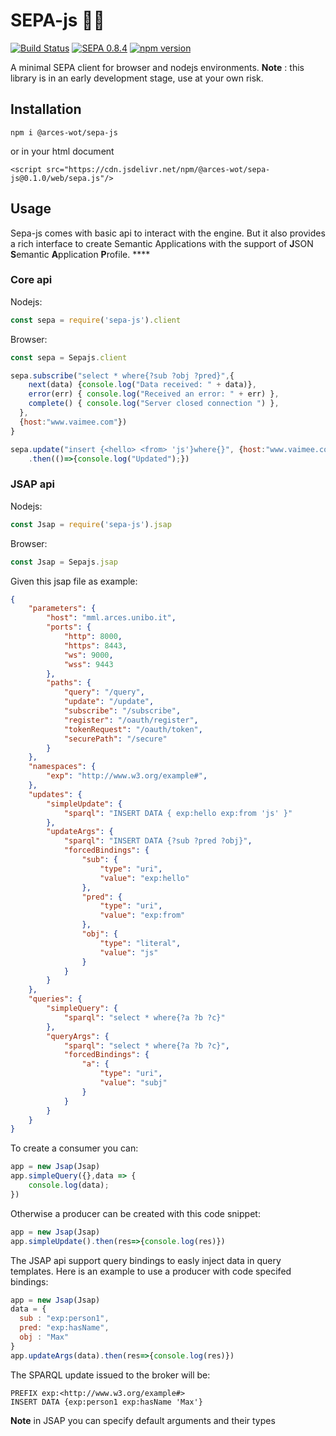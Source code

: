 # SEPA-js 🚧🔥
[![Build Status](https://travis-ci.org/arces-wot/SEPA-js.svg?branch=master)](https://travis-ci.org/arces-wot/SEPA-js)
[![SEPA 0.8.4](https://img.shields.io/badge/SEPA-0.8.4-blue.svg)](https://github.com/arces-wot/SEPA/releases/download/0.8.4/engine-0.8.4.jar)
[![npm version](https://badge.fury.io/js/%40arces-wot%2Fsepa-js.svg)](https://badge.fury.io/js/%40arces-wot%2Fsepa-js)


A minimal SEPA client for browser and nodejs environments.
**Note** : this library is in an early development stage, use at your own risk.

## Installation

`npm i @arces-wot/sepa-js`

or in your html document

`<script src="https://cdn.jsdelivr.net/npm/@arces-wot/sepa-js@0.1.0/web/sepa.js"/>`

## Usage
Sepa-js comes with basic api to interact with the engine. But it also provides a rich interface to create Semantic Applications with the support of **J**SON **S**emantic **A**pplication **P**rofile. ****

### Core api

Nodejs:

```javascript
const sepa = require('sepa-js').client
```
Browser:
```javascript
const sepa = Sepajs.client
```

```javascript
sepa.subscribe("select * where{?sub ?obj ?pred}",{
    next(data) {console.log("Data received: " + data)},
    error(err) { console.log("Received an error: " + err) },
    complete() { console.log("Server closed connection ") },
  },
  {host:"www.vaimee.com"})
}
```

```javascript
sepa.update("insert {<hello> <from> 'js'}where{}", {host:"www.vaimee.com"})
    .then(()=>{console.log("Updated");})
```

### JSAP api

Nodejs:

```javascript
const Jsap = require('sepa-js').jsap
```
Browser:
```javascript
const Jsap = Sepajs.jsap
```
Given this jsap file as example:
```json
{
	"parameters": {
		"host": "mml.arces.unibo.it",
		"ports": {
			"http": 8000,
			"https": 8443,
			"ws": 9000,
			"wss": 9443
		},
		"paths": {
			"query": "/query",
			"update": "/update",
			"subscribe": "/subscribe",
			"register": "/oauth/register",
			"tokenRequest": "/oauth/token",
			"securePath": "/secure"
		}
	},
	"namespaces": {
		"exp": "http://www.w3.org/example#",
	},
	"updates": {
		"simpleUpdate": {
			"sparql": "INSERT DATA { exp:hello exp:from 'js' }"
		},
		"updateArgs": {
			"sparql": "INSERT DATA {?sub ?pred ?obj}",
			"forcedBindings": {
				"sub": {
					"type": "uri",
					"value": "exp:hello"
				},
				"pred": {
					"type": "uri",
					"value": "exp:from"
				},
				"obj": {
					"type": "literal",
					"value": "js"
				}
			}
		}
	},
	"queries": {
		"simpleQuery": {
			"sparql": "select * where{?a ?b ?c}"
		},
		"queryArgs": {
			"sparql": "select * where{?a ?b ?c}",
			"forcedBindings": {
				"a": {
					"type": "uri",
					"value": "subj"
				}
			}
		}
	}
}
```
To create a consumer you can:
```javascript
app = new Jsap(Jsap)
app.simpleQuery({},data => {
    console.log(data);
})
```
Otherwise a producer can be created with this code snippet:
```javascript
app = new Jsap(Jsap)
app.simpleUpdate().then(res=>{console.log(res)})
```

The JSAP api support query bindings to easly inject data in query templates. Here is an example to use a producer with code specifed bindings:
```javascript
app = new Jsap(Jsap)
data = {
  sub : "exp:person1",
  pred: "exp:hasName",
  obj : "Max"
}
app.updateArgs(data).then(res=>{console.log(res)})
```
The SPARQL update issued to the broker will be:
```sparql
PREFIX exp:<http://www.w3.org/example#>
INSERT DATA {exp:person1 exp:hasName 'Max'}
```
**Note** in JSAP you can specify default arguments and their types
